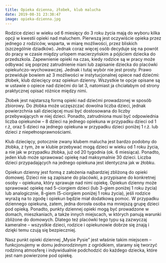 ```yaml
---
title: Opieka dzienna, żłobek, klub malucha
date: 2019-08-31 23:38:47
image: opieka-dzienna.jpg
---
```

Rodzice dzieci w wieku od 6 miesięcy do 3 roku życia mają do wyboru kilka opcji w kwestii opieki nad maluchem. Pierwszą jest oczywiście opieka przez jednego z rodziców, wsparta, w miarę możliwości, przez bliskich (szczególnie dziadków). Jednak coraz więcej osób decyduje się na powrót do pracy w czasie między urlopem macierzyńskim a pójściem dziecka do przedszkola. Zapewnienie opieki na czas, kiedy rodzice są w pracy może odbywać się poprzez zatrudnienie niani lub zapisanie dziecka do placówki opiekuńczo-wychowawczej. Jednak i tutaj wybór nie jest prosty. Prawo przewiduje bowiem aż 3 możliwości w instytucjonalnej opiece nad dziećmi: żłobek, klub dziecięcy oraz opiekun dzienny. Wszystkie te opcje opisane są w ustawie o opiece nad dziećmi do lat 3, natomiast ja chciałabym od strony praktycznej opisać różnice między nimi.

Żłobek jest najstarszą formą opieki nad dziećmi prowadzonej w sposób zbiorowy. Do żłobka może uczęszczać dowolna liczba dzieci, jednak powierzchnia sali dziecięcej musi być dostosowana do liczby przebywających w niej dzieci. Ponadto, zatrudniona musi być odpowiednia liczba opiekunów – 8 dzieci na jednego opiekuna w przypadku dzieci od 1 r.ż, oraz 5 dzieci na jednego opiekuna w przypadku dzieci poniżej 1 r.ż. lub dzieci z niepełnosprawnościami.

Klub dziecięcy, potocznie zwany klubem malucha jest bardzo podobny do żłobka, z tym, że w klubie przebywać mogą dzieci w wieku od 1 roku życia, a nie jak w przypadku żłobka, już od 20 tygodnia (ok. 6 miesiąca). Ponadto, jeden klub może sprawować opiekę nad maksymalnie 30 dzieci. Liczba dzieci przypadających na jednego opiekuna jest identyczna jak w żłobku.

Opiekun dzienny jest formą z założenia najbardziej zbliżoną do opieki domowej. Dzieci nie są zapisane do placówki, a przypisane do konkretnej osoby – opiekuna, który sprawuje nad nimi opiekę. Opiekun dzienny może sprawować opiekę nad 5-ciorgiem dzieci (lub 3-giem poniżej 1 roku życia) lub analogicznie, 8-giem (5-ciorgiem poniżej 1 roku życia), jeśli rodzice wyrażą na to zgodę i opiekun będzie miał dodatkową pomoc. W przypadku dziennego opiekuna, zatem, jedna dorosła osoba ma mniejszą grupę dzieci pod opieką. Ponadto, punkty dziennej opieki mogą być prowadzone w domach, mieszkaniach, a także innych miejscach, w których panują warunki zbliżone do domowych. Dlatego też placówki tego typu są zazwyczaj kameralne – wszystkie dzieci, rodzice i opiekunowie dobrze się znają i dzięki temu czują się bezpieczniej.

Nasz punkt opieki dziennej „Mysie Pysie” jest właśnie takim miejscem – funkcjonujemy w domu jednorodzinnym z ogródkiem, staramy się tworzyć rodzinną atmosferę i indywidualnie podchodzić do każdego dziecka, które jest nam powierzone pod opiekę.
